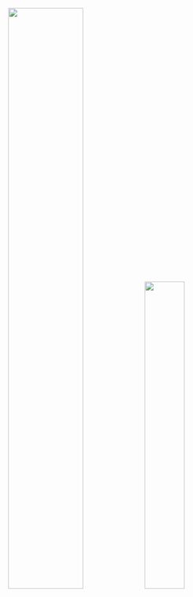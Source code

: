 <img src="https://github-readme-stats.vercel.app/api?username=AditiRM&hide_rank=false&show_icons=true&hide_title=false&count_private=true&theme=radical&hide_border=false&include_all_commits=true" width="55%"/><img src="https://github-readme-stats.vercel.app/api/top-langs/?username=AditiRM&theme=radical&layout=compact&langs_count=8&hide_border=false" width="40%">


